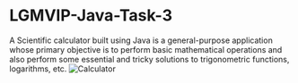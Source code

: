 # LGMVIP-Java-Task-3
A Scientific calculator built using Java is a general-purpose application whose primary objective is to perform basic mathematical operations and also perform some essential and tricky solutions to trigonometric functions, logarithms, etc. 
![Calculator](https://github.com/riteshyad/LGMVIP-Java-Task-3/assets/116359867/d253542f-234a-4bcd-bcd0-34a4c328b27c)
